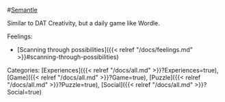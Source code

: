 #[Semantle](https://semantle.novalis.org/)

Similar to DAT Creativity, but a daily game like Wordle.

Feelings: 

  - [Scanning through possibilities]({{< relref "/docs/feelings.md" >}}#scanning-through-possibilities)

Categories: [Experiences]({{< relref "/docs/all.md" >}}?Experiences=true), [Game]({{< relref "/docs/all.md" >}}?Game=true), [Puzzle]({{< relref "/docs/all.md" >}}?Puzzle=true), [Social]({{< relref "/docs/all.md" >}}?Social=true)